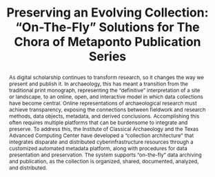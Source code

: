 ---
abstract: 'As digital scholarship continues to transform research, so it

  changes the way we present and publish it. In archaeology, this

  has meant a transition from the traditional print monograph,

  representing the “definitive” interpretation of a site or landscape,

  to an online, open, and interactive model in which data collections

  have become central. Online representations of archaeological

  research must achieve transparency, exposing the connections

  between fieldwork and research methods, data objects, metadata,

  and derived conclusions. Accomplishing this often requires

  multiple platforms that can be burdensome to integrate and

  preserve. To address this, the Institute of Classical Archaeology

  and the Texas Advanced Computing Center have developed a

  “collection architecture” that integrates disparate and distributed

  cyberinfrastructure resources through a customized automated

  metadata platform, along with procedures for data presentation

  and preservation. The system supports “on-the-fly” data archiving

  and publication, as the collection is organized, shared,

  documented, analyzed, and distributed.'
creators:
- Trelogan, Jessica
- Esteva, Maria
- Jackson, Lauren
date: null
document_url: https://services.phaidra.univie.ac.at/api/object/o:429572/download
grand_parent: iPRES
institutions: []
keywords:
- archaeological data; database preservation; collection architecture
landing_page_url: https://phaidra.univie.ac.at/o:429572
language: eng
layout: publication
license: CC BY 4.0 International
notes_url: null
parent: iPRES 2015
publication_type: paper
size: 761737
slides_url: null
source_name: iPRES
stream_url: null
title: 'Preserving an Evolving Collection: “On-The-Fly” Solutions for The Chora of
  Metaponto Publication Series'
year: 2015
---